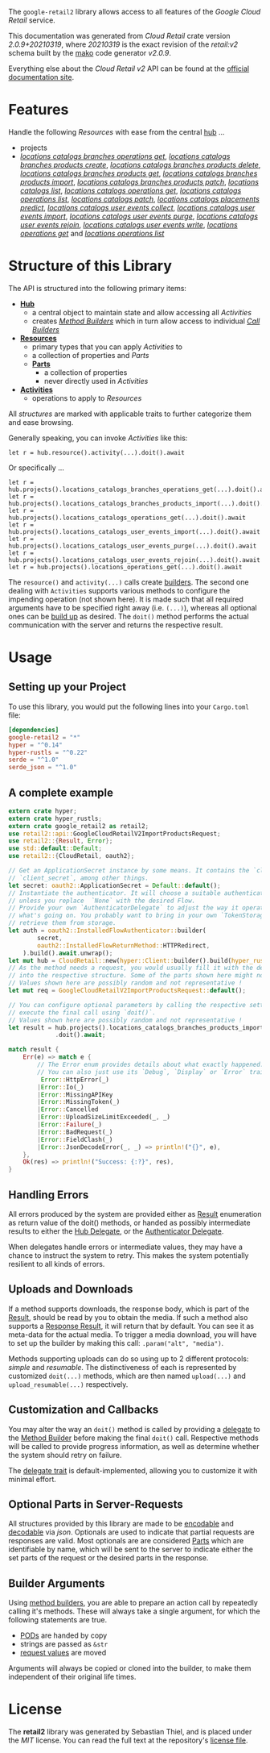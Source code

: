 <!---
DO NOT EDIT !
This file was generated automatically from 'src/mako/api/README.md.mako'
DO NOT EDIT !
-->
The `google-retail2` library allows access to all features of the *Google Cloud Retail* service.

This documentation was generated from *Cloud Retail* crate version *2.0.9+20210319*, where *20210319* is the exact revision of the *retail:v2* schema built by the [mako](http://www.makotemplates.org/) code generator *v2.0.9*.

Everything else about the *Cloud Retail* *v2* API can be found at the
[official documentation site](https://cloud.google.com/recommendations).
# Features

Handle the following *Resources* with ease from the central [hub](https://docs.rs/google-retail2/2.0.9+20210319/google_retail2/CloudRetail) ... 

* projects
 * [*locations catalogs branches operations get*](https://docs.rs/google-retail2/2.0.9+20210319/google_retail2/api::ProjectLocationCatalogBrancheOperationGetCall), [*locations catalogs branches products create*](https://docs.rs/google-retail2/2.0.9+20210319/google_retail2/api::ProjectLocationCatalogBrancheProductCreateCall), [*locations catalogs branches products delete*](https://docs.rs/google-retail2/2.0.9+20210319/google_retail2/api::ProjectLocationCatalogBrancheProductDeleteCall), [*locations catalogs branches products get*](https://docs.rs/google-retail2/2.0.9+20210319/google_retail2/api::ProjectLocationCatalogBrancheProductGetCall), [*locations catalogs branches products import*](https://docs.rs/google-retail2/2.0.9+20210319/google_retail2/api::ProjectLocationCatalogBrancheProductImportCall), [*locations catalogs branches products patch*](https://docs.rs/google-retail2/2.0.9+20210319/google_retail2/api::ProjectLocationCatalogBrancheProductPatchCall), [*locations catalogs list*](https://docs.rs/google-retail2/2.0.9+20210319/google_retail2/api::ProjectLocationCatalogListCall), [*locations catalogs operations get*](https://docs.rs/google-retail2/2.0.9+20210319/google_retail2/api::ProjectLocationCatalogOperationGetCall), [*locations catalogs operations list*](https://docs.rs/google-retail2/2.0.9+20210319/google_retail2/api::ProjectLocationCatalogOperationListCall), [*locations catalogs patch*](https://docs.rs/google-retail2/2.0.9+20210319/google_retail2/api::ProjectLocationCatalogPatchCall), [*locations catalogs placements predict*](https://docs.rs/google-retail2/2.0.9+20210319/google_retail2/api::ProjectLocationCatalogPlacementPredictCall), [*locations catalogs user events collect*](https://docs.rs/google-retail2/2.0.9+20210319/google_retail2/api::ProjectLocationCatalogUserEventCollectCall), [*locations catalogs user events import*](https://docs.rs/google-retail2/2.0.9+20210319/google_retail2/api::ProjectLocationCatalogUserEventImportCall), [*locations catalogs user events purge*](https://docs.rs/google-retail2/2.0.9+20210319/google_retail2/api::ProjectLocationCatalogUserEventPurgeCall), [*locations catalogs user events rejoin*](https://docs.rs/google-retail2/2.0.9+20210319/google_retail2/api::ProjectLocationCatalogUserEventRejoinCall), [*locations catalogs user events write*](https://docs.rs/google-retail2/2.0.9+20210319/google_retail2/api::ProjectLocationCatalogUserEventWriteCall), [*locations operations get*](https://docs.rs/google-retail2/2.0.9+20210319/google_retail2/api::ProjectLocationOperationGetCall) and [*locations operations list*](https://docs.rs/google-retail2/2.0.9+20210319/google_retail2/api::ProjectLocationOperationListCall)




# Structure of this Library

The API is structured into the following primary items:

* **[Hub](https://docs.rs/google-retail2/2.0.9+20210319/google_retail2/CloudRetail)**
    * a central object to maintain state and allow accessing all *Activities*
    * creates [*Method Builders*](https://docs.rs/google-retail2/2.0.9+20210319/google_retail2/client::MethodsBuilder) which in turn
      allow access to individual [*Call Builders*](https://docs.rs/google-retail2/2.0.9+20210319/google_retail2/client::CallBuilder)
* **[Resources](https://docs.rs/google-retail2/2.0.9+20210319/google_retail2/client::Resource)**
    * primary types that you can apply *Activities* to
    * a collection of properties and *Parts*
    * **[Parts](https://docs.rs/google-retail2/2.0.9+20210319/google_retail2/client::Part)**
        * a collection of properties
        * never directly used in *Activities*
* **[Activities](https://docs.rs/google-retail2/2.0.9+20210319/google_retail2/client::CallBuilder)**
    * operations to apply to *Resources*

All *structures* are marked with applicable traits to further categorize them and ease browsing.

Generally speaking, you can invoke *Activities* like this:

```Rust,ignore
let r = hub.resource().activity(...).doit().await
```

Or specifically ...

```ignore
let r = hub.projects().locations_catalogs_branches_operations_get(...).doit().await
let r = hub.projects().locations_catalogs_branches_products_import(...).doit().await
let r = hub.projects().locations_catalogs_operations_get(...).doit().await
let r = hub.projects().locations_catalogs_user_events_import(...).doit().await
let r = hub.projects().locations_catalogs_user_events_purge(...).doit().await
let r = hub.projects().locations_catalogs_user_events_rejoin(...).doit().await
let r = hub.projects().locations_operations_get(...).doit().await
```

The `resource()` and `activity(...)` calls create [builders][builder-pattern]. The second one dealing with `Activities` 
supports various methods to configure the impending operation (not shown here). It is made such that all required arguments have to be 
specified right away (i.e. `(...)`), whereas all optional ones can be [build up][builder-pattern] as desired.
The `doit()` method performs the actual communication with the server and returns the respective result.

# Usage

## Setting up your Project

To use this library, you would put the following lines into your `Cargo.toml` file:

```toml
[dependencies]
google-retail2 = "*"
hyper = "^0.14"
hyper-rustls = "^0.22"
serde = "^1.0"
serde_json = "^1.0"
```

## A complete example

```Rust
extern crate hyper;
extern crate hyper_rustls;
extern crate google_retail2 as retail2;
use retail2::api::GoogleCloudRetailV2ImportProductsRequest;
use retail2::{Result, Error};
use std::default::Default;
use retail2::{CloudRetail, oauth2};

// Get an ApplicationSecret instance by some means. It contains the `client_id` and 
// `client_secret`, among other things.
let secret: oauth2::ApplicationSecret = Default::default();
// Instantiate the authenticator. It will choose a suitable authentication flow for you, 
// unless you replace  `None` with the desired Flow.
// Provide your own `AuthenticatorDelegate` to adjust the way it operates and get feedback about 
// what's going on. You probably want to bring in your own `TokenStorage` to persist tokens and
// retrieve them from storage.
let auth = oauth2::InstalledFlowAuthenticator::builder(
        secret,
        oauth2::InstalledFlowReturnMethod::HTTPRedirect,
    ).build().await.unwrap();
let mut hub = CloudRetail::new(hyper::Client::builder().build(hyper_rustls::HttpsConnector::with_native_roots()), auth);
// As the method needs a request, you would usually fill it with the desired information
// into the respective structure. Some of the parts shown here might not be applicable !
// Values shown here are possibly random and not representative !
let mut req = GoogleCloudRetailV2ImportProductsRequest::default();

// You can configure optional parameters by calling the respective setters at will, and
// execute the final call using `doit()`.
// Values shown here are possibly random and not representative !
let result = hub.projects().locations_catalogs_branches_products_import(req, "parent")
             .doit().await;

match result {
    Err(e) => match e {
        // The Error enum provides details about what exactly happened.
        // You can also just use its `Debug`, `Display` or `Error` traits
         Error::HttpError(_)
        |Error::Io(_)
        |Error::MissingAPIKey
        |Error::MissingToken(_)
        |Error::Cancelled
        |Error::UploadSizeLimitExceeded(_, _)
        |Error::Failure(_)
        |Error::BadRequest(_)
        |Error::FieldClash(_)
        |Error::JsonDecodeError(_, _) => println!("{}", e),
    },
    Ok(res) => println!("Success: {:?}", res),
}

```
## Handling Errors

All errors produced by the system are provided either as [Result](https://docs.rs/google-retail2/2.0.9+20210319/google_retail2/client::Result) enumeration as return value of
the doit() methods, or handed as possibly intermediate results to either the 
[Hub Delegate](https://docs.rs/google-retail2/2.0.9+20210319/google_retail2/client::Delegate), or the [Authenticator Delegate](https://docs.rs/yup-oauth2/*/yup_oauth2/trait.AuthenticatorDelegate.html).

When delegates handle errors or intermediate values, they may have a chance to instruct the system to retry. This 
makes the system potentially resilient to all kinds of errors.

## Uploads and Downloads
If a method supports downloads, the response body, which is part of the [Result](https://docs.rs/google-retail2/2.0.9+20210319/google_retail2/client::Result), should be
read by you to obtain the media.
If such a method also supports a [Response Result](https://docs.rs/google-retail2/2.0.9+20210319/google_retail2/client::ResponseResult), it will return that by default.
You can see it as meta-data for the actual media. To trigger a media download, you will have to set up the builder by making
this call: `.param("alt", "media")`.

Methods supporting uploads can do so using up to 2 different protocols: 
*simple* and *resumable*. The distinctiveness of each is represented by customized 
`doit(...)` methods, which are then named `upload(...)` and `upload_resumable(...)` respectively.

## Customization and Callbacks

You may alter the way an `doit()` method is called by providing a [delegate](https://docs.rs/google-retail2/2.0.9+20210319/google_retail2/client::Delegate) to the 
[Method Builder](https://docs.rs/google-retail2/2.0.9+20210319/google_retail2/client::CallBuilder) before making the final `doit()` call. 
Respective methods will be called to provide progress information, as well as determine whether the system should 
retry on failure.

The [delegate trait](https://docs.rs/google-retail2/2.0.9+20210319/google_retail2/client::Delegate) is default-implemented, allowing you to customize it with minimal effort.

## Optional Parts in Server-Requests

All structures provided by this library are made to be [encodable](https://docs.rs/google-retail2/2.0.9+20210319/google_retail2/client::RequestValue) and 
[decodable](https://docs.rs/google-retail2/2.0.9+20210319/google_retail2/client::ResponseResult) via *json*. Optionals are used to indicate that partial requests are responses 
are valid.
Most optionals are are considered [Parts](https://docs.rs/google-retail2/2.0.9+20210319/google_retail2/client::Part) which are identifiable by name, which will be sent to 
the server to indicate either the set parts of the request or the desired parts in the response.

## Builder Arguments

Using [method builders](https://docs.rs/google-retail2/2.0.9+20210319/google_retail2/client::CallBuilder), you are able to prepare an action call by repeatedly calling it's methods.
These will always take a single argument, for which the following statements are true.

* [PODs][wiki-pod] are handed by copy
* strings are passed as `&str`
* [request values](https://docs.rs/google-retail2/2.0.9+20210319/google_retail2/client::RequestValue) are moved

Arguments will always be copied or cloned into the builder, to make them independent of their original life times.

[wiki-pod]: http://en.wikipedia.org/wiki/Plain_old_data_structure
[builder-pattern]: http://en.wikipedia.org/wiki/Builder_pattern
[google-go-api]: https://github.com/google/google-api-go-client

# License
The **retail2** library was generated by Sebastian Thiel, and is placed 
under the *MIT* license.
You can read the full text at the repository's [license file][repo-license].

[repo-license]: https://github.com/Byron/google-apis-rsblob/main/LICENSE.md
